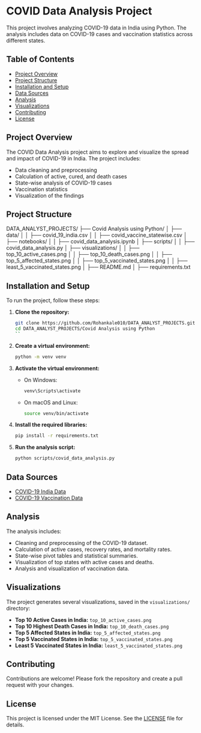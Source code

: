 # COVID Data Analysis Project

This project involves analyzing COVID-19 data in India using Python. The analysis includes data on COVID-19 cases and vaccination statistics across different states.

## Table of Contents

- [Project Overview](#project-overview)
- [Project Structure](#project-structure)
- [Installation and Setup](#installation-and-setup)
- [Data Sources](#data-sources)
- [Analysis](#analysis)
- [Visualizations](#visualizations)
- [Contributing](#contributing)
- [License](#license)

## Project Overview

The COVID Data Analysis project aims to explore and visualize the spread and impact of COVID-19 in India. The project includes:
- Data cleaning and preprocessing
- Calculation of active, cured, and death cases
- State-wise analysis of COVID-19 cases
- Vaccination statistics
- Visualization of the findings

## Project Structure
DATA_ANALYST_PROJECTS/
 ├── Covid Analysis using Python/
 │   ├── data/
 │   │   ├── covid_19_india.csv
 │   │   ├── covid_vaccine_statewise.csv
 │   ├── notebooks/
 │   │   ├── covid_data_analysis.ipynb
 │   ├── scripts/
 │   │   ├── covid_data_analysis.py
 │   ├── visualizations/
 │   │   ├── top_10_active_cases.png
 │   │   ├── top_10_death_cases.png
 │   │   ├── top_5_affected_states.png
 │   │   ├── top_5_vaccinated_states.png
 │   │   ├── least_5_vaccinated_states.png
 │   ├── README.md
 │   ├── requirements.txt


## Installation and Setup

To run the project, follow these steps:


1. **Clone the repository:**
    ```bash
    git clone https://github.com/Rohankale010/DATA_ANALYST_PROJECTS.git
    cd DATA_ANALYST_PROJECTS/Covid Analysis using Python
    ``

2. **Create a virtual environment:**
    ```bash
    python -m venv venv
    ```

3. **Activate the virtual environment:**
    - On Windows:
      ```bash
      venv\Scripts\activate
      ```
    - On macOS and Linux:
      ```bash
      source venv/bin/activate
      ```

4. **Install the required libraries:**
    ```bash
    pip install -r requirements.txt
    ```

5. **Run the analysis script:**
    ```bash
    python scripts/covid_data_analysis.py
    ```

## Data Sources

- [COVID-19 India Data](https://www.kaggle.com/sudalairajkumar/covid19-in-india)
- [COVID-19 Vaccination Data](https://www.kaggle.com/sudalairajkumar/covid19-in-india)

## Analysis

The analysis includes:
- Cleaning and preprocessing of the COVID-19 dataset.
- Calculation of active cases, recovery rates, and mortality rates.
- State-wise pivot tables and statistical summaries.
- Visualization of top states with active cases and deaths.
- Analysis and visualization of vaccination data.

## Visualizations

The project generates several visualizations, saved in the `visualizations/` directory:
- **Top 10 Active Cases in India:** `top_10_active_cases.png`
- **Top 10 Highest Death Cases in India:** `top_10_death_cases.png`
- **Top 5 Affected States in India:** `top_5_affected_states.png`
- **Top 5 Vaccinated States in India:** `top_5_vaccinated_states.png`
- **Least 5 Vaccinated States in India:** `least_5_vaccinated_states.png`

## Contributing

Contributions are welcome! Please fork the repository and create a pull request with your changes.

## License

This project is licensed under the MIT License. See the [LICENSE](LICENSE) file for details.
